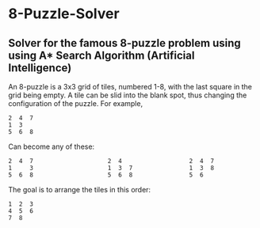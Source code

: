 # 8-Puzzle-Solver
## Solver for the famous 8-puzzle problem using using A* Search Algorithm (Artificial Intelligence)

An 8-puzzle is a 3x3 grid of tiles, numbered 1-8, with the last square in the grid being empty.  A tile can be slid into the blank spot, thus changing the configuration of the puzzle.  For example,
```
2  4  7
1  3 
5  6  8
```
Can become any of these:
```
2  4  7                     2  4                   2  4  7
1     3                     1  3  7                1  3  8
5  6  8                     5  6  8                5  6  
```
The goal is to arrange the tiles in this order:
```
1  2  3
4  5  6
7  8
```
